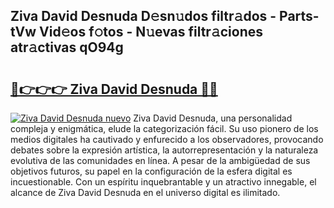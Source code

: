 ## Ziva David Desnuda D𝚎sn𝚞dos filtr𝚊dos - Parts-tVw Vid𝚎os f𝚘tos - N𝚞evas filtr𝚊ciones atr𝚊ctivas qO94g

# <h2><a href="http://mb18qz.tromn.icu/?c=Ziva+David+Desnuda">🔗👉👉👉 Ziva David Desnuda 🔗🔗</a></h2>

[![Ziva David Desnuda nuevo](https://i.imgur.com/pEAQMta.gif)](http://mb18qz.tromn.icu/?c=Ziva+David+Desnuda)
Ziva David Desnuda, una personalidad compleja y enigmática, elude la categorización fácil. Su uso pionero de los medios digitales ha cautivado y enfurecido a los observadores, provocando debates sobre la expresión artística, la autorrepresentación y la naturaleza evolutiva de las comunidades en línea. A pesar de la ambigüedad de sus objetivos futuros, su papel en la configuración de la esfera digital es incuestionable. Con un espíritu inquebrantable y un atractivo innegable, el alcance de Ziva David Desnuda en el universo digital es ilimitado.

